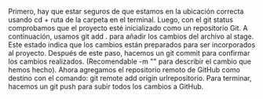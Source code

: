 Primero, hay que estar seguros de que estamos en la ubicación correcta usando cd + ruta de la carpeta en el terminal.
Luego, con el git status comprobamos que el proyecto esté inicializado como un repositorio Git.
A continuación, usamos git add . para añadir los cambios del archivo al stage. Este estado indica que los cambios están preparados para ser incorporados al proyecto.
Después de este paso, hacemos un git commit para confirmar los cambios realizados. (Recomendable -m "" para describir el cambio que hemos hecho).
Ahora agregamos el repositorio remoto de GitHub como destino con el comando: git remote add origin urlrepositorio.
Para terminar, hacemos un git push para subir todos los cambios a GitHub.